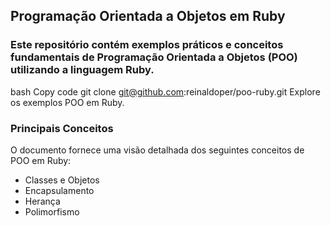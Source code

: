 ## Programação Orientada a Objetos em Ruby
### Este repositório contém exemplos práticos e conceitos fundamentais de Programação Orientada a Objetos (POO) utilizando a linguagem Ruby.

bash
Copy code
git clone git@github.com:reinaldoper/poo-ruby.git
Explore os exemplos POO em Ruby.

### Principais Conceitos
O documento fornece uma visão detalhada dos seguintes conceitos de POO em Ruby:

- Classes e Objetos
- Encapsulamento
- Herança
- Polimorfismo

